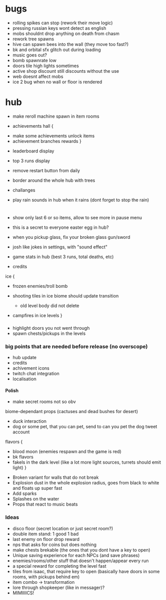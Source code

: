 # bugs

* rolling spikes can stop (rework their move logic)
* pressing russian keys wont detect as english
* mobs shouldnt drop anything on death from chasm
* rework tree spawns
* hive can spawn bees into the wall (they move too fast?)
* bk and orbital sfx glitch out during loading
* music goes out?
* bomb spawnrate low
* doors tile high lights sometimes
* active shop discount still discounts without the use
* web doesnt affect mobs
* ice 2 bug when no wall or floor is rendered

# hub

* make reroll machine spawn in item rooms

* achievements hall {
 + make some achievements unlock items
 + achievement branches rewards
}

* leaderboard display
* top 3 runs display
* remove restart button from daily

* border around the whole hub with trees
* challanges
* play rain sounds in hub when it rains (dont forget to stop the rain)

#

* show only last 6 or so items, allow to see more in pause menu
* this is a secret to everyone easter egg in hub?

* when you pickup glass, fix your broken glass gun/sword
* josh like jokes in settings, with "sound effect"
* game stats in hub (best 3 runs, total deaths, etc)

* credits

ice {
 * frozen enemies/troll bomb
 * shooting tiles in ice biome should update transition
   + old level body did not delete

 * campfires in ice levels
}

###

* highlight doors you not went through
* spawn chests/pickups in the levels

### big points that are needed before release (no overscope)

* hub update
* credits
* achivement icons
* twitch chat integration
* localisation

#### Polish

* make secret rooms not so obv

biome-dependant props (cactuses and dead bushes for desert)
* duck interaction
* dog or some pet, that you can pet, send to can you pet the dog tweet account

flavors {
 + blood moon (enemies respawn and the game is red)
 + bk flavors
 + fakels in the dark level (like a lot more light sources, turrets should emit light)
}

* Broken variant for walls that do not break
* Explosion dust in the whole explosion radius, goes from black to white and floats up super fast
* Add sparks
* Splashes on the water
* Props that react to music beats

### Ideas

* disco floor (secret location or just secret room?)
* double item stand: 1 good 1 bad
* last enemy on floor drop reward
* nps that asks for coins but does nothing
* make chests brekable (the ones that you dont have a key to open)
* Unique saving experience for each NPCs (and save phrases)
* enemies/rooms/other stuff that doesn't happen/appear every run
* a special reward for completing the level fast
* tiles from isaac, that require key to open (basically have doors in some rooms, with pickups behind em)
* item combo -> transformation
* lore through shopkeeper (like in messager)?
* MIMIIIICS!
